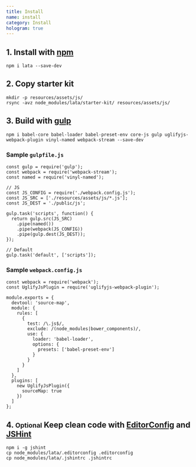 ```yaml
---
title: Install
name: install
category: Install
hologram: true
---
```

## 1. Install with [npm](https://docs.npmjs.com/getting-started/what-is-npm)

```js_example
npm i lata --save-dev
```

## 2. Copy starter kit

```js_example
mkdir -p resources/assets/js/
rsync -avz node_modules/lata/starter-kit/ resources/assets/js/
```

## 3. Build with [gulp](https://gulpjs.com/)

```js_example
npm i babel-core babel-loader babel-preset-env core-js gulp uglifyjs-webpack-plugin vinyl-named webpack-stream --save-dev
```

### Sample `gulpfile.js`

```js_example
const gulp = require('gulp');
const webpack = require('webpack-stream');
const named = require('vinyl-named');

// JS
const JS_CONFIG = require('./webpack.config.js');
const JS_SRC = ['./resources/assets/js/*.js'];
const JS_DEST = './public/js';

gulp.task('scripts', function() {
  return gulp.src(JS_SRC)
    .pipe(named())
    .pipe(webpack(JS_CONFIG))
    .pipe(gulp.dest(JS_DEST));
});

// Default
gulp.task('default', ['scripts']);
```

### Sample `webpack.config.js`

```js_example
const webpack = require('webpack');
const UglifyJsPlugin = require('uglifyjs-webpack-plugin');

module.exports = {
  devtool: 'source-map',
  module: {
    rules: [
      {
        test: /\.js$/,
        exclude: /(node_modules|bower_components)/,
        use: {
          loader: 'babel-loader',
          options: {
            presets: ['babel-preset-env']
          }
        }
      }
    ]
  },
  plugins: [
    new UglifyJsPlugin({
      sourceMap: true
    })
  ]
};
```

## 4. <small class="optional">Optional</small> Keep clean code with [EditorConfig](http://editorconfig.org/) and [JSHint](http://jshint.com/install/)

```js_example
npm i -g jshint
cp node_modules/lata/.editorconfig .editorconfig
cp node_modules/lata/.jshintrc .jshintrc
```
